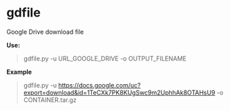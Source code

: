 # gdfile
Google Drive download file

**Use:**

> gdfile.py -u URL_GOOGLE_DRIVE -o OUTPUT_FILENAME

**Example**

> gdfile.py -u https://docs.google.com/uc?export=download&id=1TeCXk7PK8KUgSwc9m2UphhAk8OTAHsU9 -o CONTAINER.tar.gz
